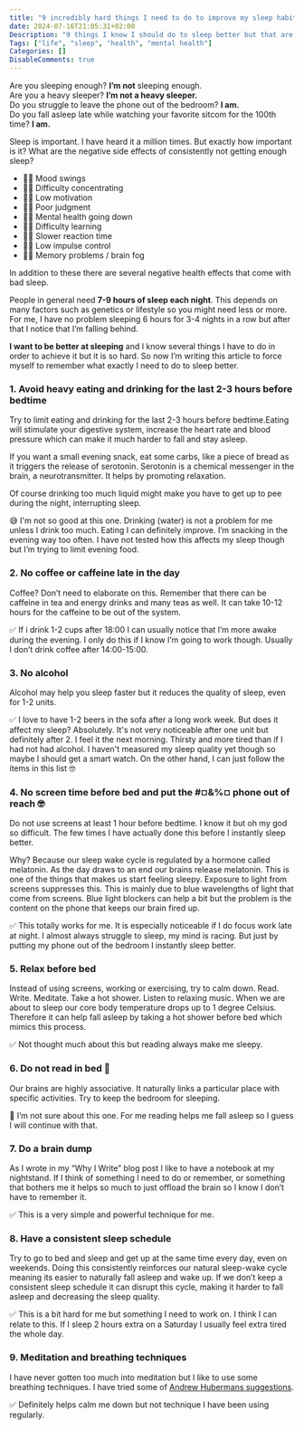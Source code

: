 ```yaml
---
title: "9 incredibly hard things I need to do to improve my sleep habits"
date: 2024-07-16T21:05:31+02:00
Description: "9 things I know I should do to sleep better but that are so hard to do over time."
Tags: ["life", "sleep", "health", "mental health"]
Categories: []
DisableComments: true
---
```


Are you sleeping enough? **I’m not** sleeping enough.  
Are you a heavy sleeper? **I’m not a heavy sleeper.**  
Do you struggle to leave the phone out of the bedroom? **I am.**  
Do you fall asleep late while watching your favorite sitcom for the 100th time? **I am.**

Sleep is important. I have heard it a million times. But exactly how important is it? What are the negative side effects of consistently not getting enough sleep?

- 🙋🏻 Mood swings
- 🙋🏻 Difficulty concentrating
- 🙋🏻 Low motivation
- 🙋🏻 Poor judgment
- 🙋🏻 Mental health going down
- 🙋🏻 Difficulty learning
- 🙋🏻 Slower reaction time
- 🙋🏻 Low impulse control
- 🙋🏻 Memory problems / brain fog

In addition to these there are several negative health effects that come with bad sleep.

People in general need **7-9 hours of sleep each night**. This depends on many factors such as genetics or lifestyle so you might need less or more. For me, I have no problem sleeping 6 hours for 3-4 nights in a row but after that I notice that I’m falling behind.

**I want to be better at sleeping** and I know several things I have to do in order to achieve it but it is so hard. So now I’m writing this article to force myself to remember what exactly I need to do to sleep better.

### 1. Avoid heavy eating and drinking for the last 2-3 hours before bedtime

Try to limit eating and drinking for the last 2-3 hours before bedtime.Eating will stimulate your digestive system, increase the heart rate and blood pressure which can make it much harder to fall and stay asleep.

If you want a small evening snack, eat some carbs, like a piece of bread as it triggers the release of serotonin. Serotonin is a chemical messenger in the brain, a neurotransmitter. It helps by promoting relaxation.

Of course drinking too much liquid might make you have to get up to pee during the night, interrupting sleep. 

😅 I'm not so good at this one. Drinking (water) is not a problem for me unless I drink too much. Eating I can definitely improve. I’m snacking in the evening way too often. I have not tested how this affects my sleep though but I’m trying to limit evening food.

### 2. No coffee or caffeine late in the day

Coffee? Don’t need to elaborate on this. Remember that there can be caffeine in tea and energy drinks and many teas as well. It can take 10-12 hours for the caffeine to be out of the system. 

✅ If i drink 1-2 cups after 18:00 I can usually notice that I’m more awake during the evening. I only do this if I know I’m going to work though. Usually I don’t drink coffee after 14:00-15:00.

### 3. No alcohol
Alcohol may help you sleep faster but it reduces the quality of sleep, even for 1-2 units.

✅ I love to have 1-2 beers in the sofa after a long work week. But does it affect my sleep? Absolutely. It's not very noticeable after one unit but definitely after 2. I feel it the next morning. Thirsty and more tired than if I had not had alcohol. I haven't measured my sleep quality yet though so maybe I should get a smart watch. On the other hand, I can just follow the items in this list 🤓

### 4. No screen time before bed and put the #¤&%¤ phone out of reach 🤓

Do not use screens at least 1 hour before bedtime. I know it but oh my god so difficult. The few times I have actually done this before I instantly sleep better.

Why? Because our sleep wake cycle is regulated by a hormone called melatonin. As the day draws to an end our brains release melatonin. This is one of the things that makes us start feeling sleepy. Exposure to light from screens suppresses this. This is mainly due to blue wavelengths of light that come from screens. Blue light blockers can help a bit but the problem is the content on the phone that keeps our brain fired up.

✅ This totally works for me. It is especially noticeable if I do focus work late at night. I almost always struggle to sleep, my mind is racing. But just by putting my phone out of the bedroom I instantly sleep better.

### 5. Relax before bed

Instead of using screens, working or exercising, try to calm down. Read. Write. Meditate. Take a hot shower. Listen to relaxing music. When we are about to sleep our core body temperature drops up to 1 degree Celsius. Therefore it can help fall asleep by taking a hot shower before bed which mimics this process.

✅ Not thought much about this but reading always make me sleepy.

### 6. Do not read in bed 🫢

Our brains are highly associative. It naturally links a particular place with specific activities. Try to keep the bedroom for sleeping. 

🤔 I’m not sure about this one. For me reading helps me fall asleep so I guess I will continue with that.

### 7. Do a brain dump

As I wrote in my “Why I Write” blog post I like to have a notebook at my nightstand. If I think of something I need to do or remember, or something that bothers me it helps so much to just offload the brain so I know I don’t have to remember it.

✅ This is a very simple and powerful technique for me.

### 8. Have a consistent sleep schedule

Try to go to bed and sleep and get up at the same time every day, even on weekends. Doing this consistently reinforces our natural sleep-wake cycle meaning its easier to naturally fall asleep and wake up. If we don’t keep a consistent sleep schedule it can disrupt this cycle, making it harder to fall asleep and decreasing the sleep quality.

✅ This is a bit hard for me but something I need to work on. I think I can relate to this. If I sleep 2 hours extra on a Saturday I usually feel extra tired the whole day.

### 9. Meditation and breathing techniques

I have never gotten too much into meditation but I like to use some breathing techniques. I have tried some of [Andrew Hubermans suggestions](https://www.hubermanlab.com/episode/how-to-breathe-correctly-for-optimal-health-mood-learning-and-performance).

✅ Definitely helps calm me down but  not technique I have been using regularly. 